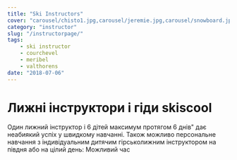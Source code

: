 ```yaml
---
title: "Ski Instructors"
cover: "carousel/chisto1.jpg,carousel/jeremie.jpg,carousel/snowboard.jpg,carousel/chisto.jpg,carousel/richesmont.jpg"
category: "instructor"
slug: "/instructorpage/"
tags:
    - ski instructor
    - courchevel
    - meribel
    - valthorens
date: "2018-07-06"
---
```


# Лижні інструктори і гіди skiscool

Один лижний інструктор і 6 дітей максимум протягом 6 днів" дає неабиякий успіх у швидкому навчанні.
Також можливо персональне навчання з індивідуальним дитячим гірськолижним інструктором на півдня або на цілий день: Можливий час

